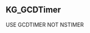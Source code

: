 
<p align="center" >
<img src="https://github.com/KunkkaQI" alt="" title="">
</p>

## KG_GCDTimer
USE GCDTIMER NOT NSTIMER

